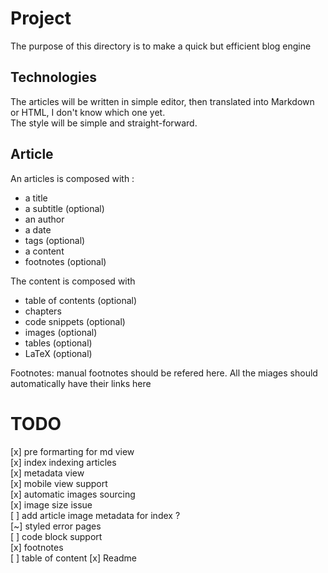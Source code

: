# Project

The purpose of this directory is to make a quick but efficient blog engine

## Technologies
The articles will be written in simple editor, then translated into Markdown or HTML, I don't know which one yet.  
The style will be simple and straight-forward.

## Article 
An articles is composed with : 
- a title
- a subtitle (optional)
- an author
- a date
- tags (optional)
- a content
- footnotes (optional)

The content is composed with
- table of contents (optional)
- chapters
- code snippets (optional)
- images (optional)
- tables (optional)
- LaTeX (optional)

Footnotes: 
manual footnotes should be refered here.
All the miages should automatically have their links here

# TODO
 [x] pre formarting for md view  
 [x] index indexing articles  
 [x] metadata view   
 [x] mobile view support  
 [x] automatic images sourcing   
 [x] image size issue    
 [ ] add article image metadata for index ?  
 [~] styled error pages  
 [ ] code block support  
 [x] footnotes  
 [ ] table of content
 [x] Readme
